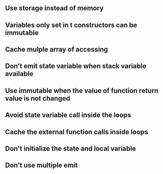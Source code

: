 #

##

## Use storage instead of memory 

## Variables only set in t constructors can be immutable

## Cache mulple array of accessing 

## Don't emit state variable when stack variable available 

## Use immutable when the value of function return value is not changed 

## Avoid state variable call inside the loops 

## Cache the external function calls inside loops

## Don't initialize the state and local variable 

## Don't use multiple emit 

